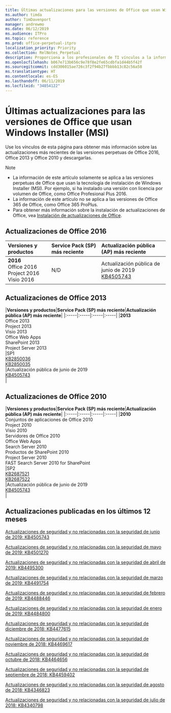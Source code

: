 ```yaml
---
title: Últimas actualizaciones para las versiones de Office que usan Windows Installer (MSI)
ms.author: timda
author: TimDavenport
manager: andrewmo
ms.date: 06/12/2019
ms.audience: ITPro
ms.topic: reference
ms.prod: office-perpetual-itpro
localization_priority: Priority
ms.collection: RelNotes_Perpetual
description: Proporciona a los profesionales de TI vínculos a la información de las últimas actualizaciones de las versiones perpetuas de Office 2016, Office 2013 y Office 2010.
ms.openlocfilehash: b067e713b656c9e78f8e2fe65cdbfa1d44b5f42f
ms.sourcegitcommit: cdd306015ae726c3f2f94b27fbbbb13c82c56a58
ms.translationtype: HT
ms.contentlocale: es-ES
ms.lasthandoff: 06/11/2019
ms.locfileid: "34854122"
---
```

# <a name="latest-updates-for-versions-of-office-that-use-windows-installer-msi"></a>Últimas actualizaciones para las versiones de Office que usan Windows Installer (MSI)

Use los vínculos de esta página para obtener más información sobre las actualizaciones más recientes de las versiones perpetuas de Office 2016, Office 2013 y Office 2010 y descargarlas.
  
 
> [!NOTE]
> - La información de este artículo solamente se aplica a las versiones perpetuas de Office que usan la tecnología de instalación de Windows Installer (MSI). Por ejemplo, si ha instalado una versión con licencia por volumen de Office, como Office Profesional Plus 2016.
> - La información de este artículo no se aplica a las versiones de Office 365 de Office, como Office 365 ProPlus.
> - Para obtener más información sobre la instalación de actualizaciones de Office, vea [Instalación de actualizaciones de Office](https://support.office.com/article/2ab296f3-7f03-43a2-8e50-46de917611c5). 


## <a name="office-2016-updates"></a>Actualizaciones de Office 2016

|**Versiones y productos**|**Service Pack (SP) más reciente**|**Actualización pública (AP) más reciente**|
|:-----|:-----|:-----|
|**2016** <br/> Office 2016  <br/> Project 2016  <br/> Visio 2016  <br/> |N/D  <br/> |Actualización pública de junio de 2019  <br/> [KB4505743](https://support.microsoft.com/help/4505743) <br/> |
   
## <a name="office-2013-updates"></a>Actualizaciones de Office 2013

|**Versiones y productos**|**Service Pack (SP) más reciente**|**Actualización pública (AP) más reciente**|
|:-----|:-----|:-----|:-----|
|**2013** <br/> Office 2013  <br/> Project 2013  <br/> Visio 2013  <br/> Office Web Apps  <br/> SharePoint 2013  <br/> Project Server 2013  <br/> |SP1 <br/> [KB2850036](https://support.microsoft.com/kb/2850036) <br/>[KB2850035](https://support.microsoft.com/kb/2850035) <br/> |Actualización pública de junio de 2019  <br/> [KB4505743](https://support.microsoft.com/help/4505743) <br/> |
   
## <a name="office-2010-updates"></a>Actualizaciones de Office 2010

|**Versiones y productos**|**Service Pack (SP) más reciente**|**Actualización pública (AP) más reciente**|
|:-----|:-----|:-----|:-----|
|**2010** <br/> Conjuntos de aplicaciones de Office 2010  <br/> Project 2010  <br/> Visio 2010  <br/> Servidores de Office 2010  <br/> Office Web Apps  <br/> Search Server 2010  <br/> Productos de SharePoint 2010  <br/> Project Server 2010  <br/> FAST Search Server 2010 for SharePoint  <br/> |SP2 <br/>[KB2687521](https://support.microsoft.com/kb/2687521) <br/> [KB2687522](https://support.microsoft.com/kb/2687522) <br/> |Actualización pública de junio de 2019 <br/>[KB4505743](https://support.microsoft.com/help/4505743) <br/>|
   

   
## <a name="updates-released-in-past-12-months"></a>Actualizaciones publicadas en los últimos 12 meses

[Actualizaciones de seguridad y no relacionadas con la seguridad de junio de 2019: KB4505743](https://support.microsoft.com/help/4505743)


  [Actualizaciones de seguridad y no relacionadas con la seguridad de mayo de 2019: KB4501270](https://support.microsoft.com/es-ES/help/4501270)


  [Actualizaciones de seguridad y no relacionadas con la seguridad de abril de 2019: KB4495300](https://support.microsoft.com/es-ES/help/4495300)


  [Actualizaciones de seguridad y no relacionadas con la seguridad de marzo de 2019: KB4491754](https://support.microsoft.com/es-ES/help/4491754) 

[Actualizaciones de seguridad y no relacionadas con la seguridad de febrero de 2019: KB4488446](https://support.microsoft.com/help/4488446)

[Actualizaciones de seguridad y no relacionadas con la seguridad de enero de 2019: KB4484800](https://support.microsoft.com/help/4484800)

[Actualizaciones de seguridad y no relacionadas con la seguridad de diciembre de 2018: KB4477615](https://support.microsoft.com/help/4477615)

[Actualizaciones de seguridad y no relacionadas con la seguridad de noviembre de 2018: KB4469617](https://support.microsoft.com/help/4469617)

[Actualizaciones de seguridad y no relacionadas con la seguridad de octubre de 2018: KB4464656](https://support.microsoft.com/help/4464656)

[Actualizaciones de seguridad y no relacionadas con la seguridad de septiembre de 2018: KB4459402](https://support.microsoft.com/help/4459402) 

[Actualizaciones de seguridad y no relacionadas con la seguridad de agosto de 2018: KB4346823](https://support.microsoft.com/help/4346823)   

[Actualizaciones de seguridad y no relacionadas con la seguridad de julio de 2018: KB4340798](https://support.microsoft.com/help/4340798)   

  


  
 
  
 
  

  
   
  
